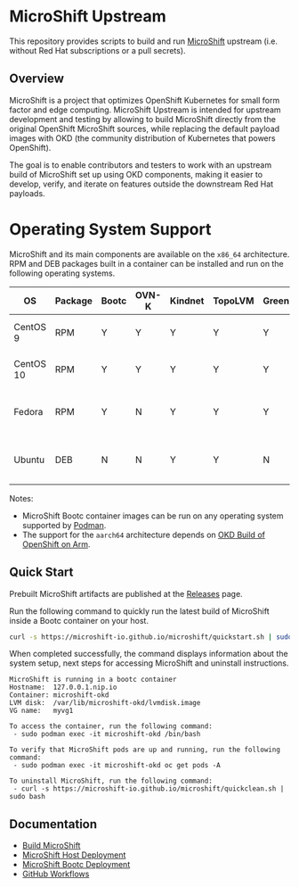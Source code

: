 # MicroShift Upstream

This repository provides scripts to build and run [MicroShift](https://github.com/openshift/microshift/)
upstream (i.e. without Red Hat subscriptions or a pull secrets).

## Overview

MicroShift is a project that optimizes OpenShift Kubernetes for small form factor
and edge computing. MicroShift Upstream is intended for upstream development and
testing by allowing to build MicroShift directly from the original OpenShift MicroShift
sources, while replacing the default payload images with OKD (the community distribution
of Kubernetes that powers OpenShift).

The goal is to enable contributors and testers to work with an upstream build of MicroShift
set up using OKD components, making it easier to develop, verify, and iterate on features
outside the downstream Red Hat payloads.

# Operating System Support

MicroShift and its main components are available on the `x86_64` architecture.
RPM and DEB packages built in a container can be installed and run on the
following operating systems.

| OS        |Package|Bootc|OVN-K|Kindnet|TopoLVM|Greenboot|Comments|
|-----------|-------|-----|-----|-------|-------|---------|--------|
| CentOS 9  |  RPM  |  Y  |  Y  |   Y   |   Y   |    Y    | Latest version in Stream 9 |
| CentOS 10 |  RPM  |  Y  |  Y  |   Y   |   Y   |    Y    | Latest version in Stream 10 |
| Fedora    |  RPM  |  Y  |  N  |   Y   |   Y   |    Y    | Latest released version (e.g. 42) |
| Ubuntu    |  DEB  |  N  |  N  |   Y   |   Y   |    N    | Latest LTS version (e.g. 24.04) |

Notes:
- MicroShift Bootc container images can be run on any operating system supported
  by [Podman](https://podman.io/).
- The support for the `aarch64` architecture depends on
  [OKD Build of OpenShift on Arm](https://issues.redhat.com/browse/OKD-215).

## Quick Start

Prebuilt MicroShift artifacts are published at the
[Releases](https://github.com/microshift-io/microshift/releases) page.

Run the following command to quickly run the latest build of MicroShift inside a
Bootc container on your host.

```bash
curl -s https://microshift-io.github.io/microshift/quickstart.sh | sudo bash
```

When completed successfully, the command displays information about the system
setup, next steps for accessing MicroShift and uninstall instructions.

```text
MicroShift is running in a bootc container
Hostname:  127.0.0.1.nip.io
Container: microshift-okd
LVM disk:  /var/lib/microshift-okd/lvmdisk.image
VG name:   myvg1

To access the container, run the following command:
 - sudo podman exec -it microshift-okd /bin/bash

To verify that MicroShift pods are up and running, run the following command:
 - sudo podman exec -it microshift-okd oc get pods -A

To uninstall MicroShift, run the following command:
 - curl -s https://microshift-io.github.io/microshift/quickclean.sh | sudo bash
```

## Documentation

* [Build MicroShift](./docs/build.md)
* [MicroShift Host Deployment](./docs/run.md)
* [MicroShift Bootc Deployment](./docs/run-bootc.md)
* [GitHub Workflows](./docs/workflows.md)
